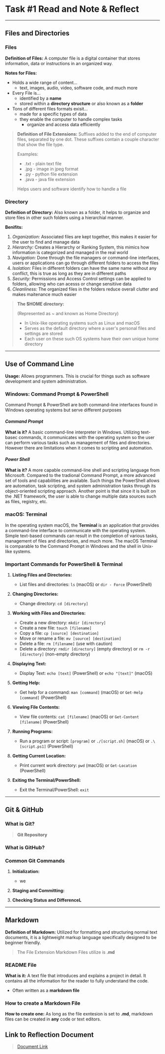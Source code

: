 # Task #1 Read and Note & Reflect

---

## Files and Directories

### Files

**Definition of Files:** A computer file is a digital container that stores information, data or instructions in an organized way.

**Notes for Files:**
- Holds a wide range of content...
    * text, images, audio, video, software code, and much more
- Every File is...
    * identified by a **name**
    * stored within a **directory structure** or also known as a **folder**
- Tons of different files formats exisit...
    * made for a specific types of data
    * they enable the computer to handle complex tasks
        * organize and access data efficiently


>**Definition of File Extensions:** Suffixes added to the end of computer files, separated by one dot. These suffixes contain a couple character that show the file type. 
>
>Examples:
>- .txt - plain text file
>- .jpg - image in jpeg format
>- .py - python file extension
>- .java - java file extension
>
>Helps users and software identify how to handle a file


### Directory 

**Definition of Directory:** Also known as a folder, it helps to organize and store files in other such folders using a hierarchial manner.

**Benifits:**
1. *Organization:* Associated files are kept together, this makes it easier for the user to find and manage data
2. *Hierarchy:* Creates a Hierarchy or Ranking System, this mimics how information is categorized and managed in the real world
3. *Navigation:* Done through the file managers or command-line interfaces, users or applications can go through different folders to access the files
4. *Isolation:* Files in different folders can have the same name without any conflict, this is true as long as they are in different paths
5. *Security:* Permissions and Access Control settings can be applied to folders, allowing who can acesss or change sensitiive data
6. *Cleanliness:* The organized files in the folders reduce overall clutter and makes maitenance much easier 

> **The $HOME directory:** 
> 
> (Represented as ~ and known as Home Directory)
>
> - In Unix-like operating systems such as Linux and macOS
> - Serves as the default directory where a user's personal files and settings are stored
> - Each user on these such OS systems have their own unique home directory

---

## Use of Command Line

**Usage:** Allows programmers. This is crucial for things such as software development and system administration.




### Windows: Command Prompt & PowerShell

Command Prompt & PowerShell are both command-line interfaces found in Windows operating systems but serve different purposes

#### *Command Prompt*

**What is it?** A basic command-line interpreter in Windows. Utilizing text-basec commands, it communicates with the operating system so the user can perform various tasks such as management of files and directories. However there are limitations when it comes to scripting and automation.

#### *Power Shell*

**What is it?** A more capable command-line shell and scripting language from Microsoft. Compared to the tradional Command Prompt, a more advanced set of tools and capabilities are available. Such things the PowerShell allows are automation, task scripting, and system administration tasks through its object-oriented scripting approach. Another point is that since it is built on the .NET framework, the user is able to change multiple data sources such as files, registry, etc.


### macOS: Terminal
In the operating system macOS, the **Terminal** is an application that provides a command-line interface to communicate with the operating system. Simple text-based commands can result in the completion of various tasks, management of files and directories, and much more. The macOS Terminal is comparable to the Command Prompt in Windows and the shell in Unix-like systems.


### Important Commands for PowerShell & Terminal

1. **Listing Files and Directories:**
    - List files and directories: `ls` (macOS) or `dir - Force` (PowerShell)

2. **Changing Directories:**
    - Change directory: `cd [directory]`

3. **Working with Files and Directories:**
    - Create a new directory: `mkdir [directory]`
    - Create a new file: `touch [filename]`
    - Copy a file: `cp [source] [destination]`
    - Move or rename a file: `mv [source] [destination]`
    - Delete a file: `rm [filename]` (use with caution)
    - Delete a directory: `rmdir [directory]` (empty directory) or `rm -r [directory]` (non-empty directory)

4. **Displaying Text:**
    - Display Text: `echo [text]` (PowerShell) or `echo "[text]"` (macOS)

5. **Getting Help:**
    - Get help for a command: `man [command]` (macOS) or `Get-Help [command]` (PowerShell)

6. **Viewing File Contents:**
    - View file contents: `cat [filename]` (macOS) or `Get-Content [filename]` (PowerShell)

7. **Running Programs:**
    - Run a program or script: `[program]` or `./[script.sh]` (macOS) or `.\[script.ps1]` (PowerShell)

8. **Getting Current Location:**
    - Print current work directory: `pwd` (macOS) or `Get-Location` (PowerShell)

9. **Exiting the Terminal/PowerShell:**
    - Exit the Terminal/PowerShell: `exit`

---

## Git & GitHub


### What is Git?




>**Git Repository**
>
>


### What is GitHub?


### Common Git Commands 

1. **Initialization:**
    * we
2. **Staging and Committing:**

3. **Checking Status and DifferenceL**

---

## Markdown

**Definition of Markdown:** Utilized for formatting and structuring normal text documents, it is a lightweight markup language specifically designed to be beginner friendly.

>The File Extension Markdown Files utilize is **.md**

### README File

**What is it:** A text file that introduces and explains a project in detail. It contains all the information for the reader to fully understand the code.

- Often written as a **markdown file**

### How to create a Markdown File

**How to create one:** As long as the file exntesion is set to **.md**, markdown files can be created in **any** code or text editors.

## Link to Reflection Document

> [Document Link](https://docs.google.com/document/d/14HnoUhj_meH1VblQwDkJB2ksJtW0GJGToSgi3JomW8Y/edit?usp=sharing)







